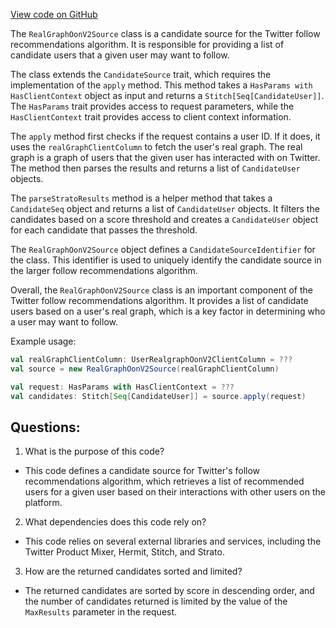 [View code on GitHub](https://github.com/misbahsy/the-algorithm/follow-recommendations-service/common/src/main/scala/com/twitter/follow_recommendations/common/candidate_sources/real_graph/RealGraphOonV2Source.scala)

The `RealGraphOonV2Source` class is a candidate source for the Twitter follow recommendations algorithm. It is responsible for providing a list of candidate users that a given user may want to follow. 

The class extends the `CandidateSource` trait, which requires the implementation of the `apply` method. This method takes a `HasParams with HasClientContext` object as input and returns a `Stitch[Seq[CandidateUser]]`. The `HasParams` trait provides access to request parameters, while the `HasClientContext` trait provides access to client context information. 

The `apply` method first checks if the request contains a user ID. If it does, it uses the `realGraphClientColumn` to fetch the user's real graph. The real graph is a graph of users that the given user has interacted with on Twitter. The method then parses the results and returns a list of `CandidateUser` objects. 

The `parseStratoResults` method is a helper method that takes a `CandidateSeq` object and returns a list of `CandidateUser` objects. It filters the candidates based on a score threshold and creates a `CandidateUser` object for each candidate that passes the threshold. 

The `RealGraphOonV2Source` object defines a `CandidateSourceIdentifier` for the class. This identifier is used to uniquely identify the candidate source in the larger follow recommendations algorithm. 

Overall, the `RealGraphOonV2Source` class is an important component of the Twitter follow recommendations algorithm. It provides a list of candidate users based on a user's real graph, which is a key factor in determining who a user may want to follow. 

Example usage:

```scala
val realGraphClientColumn: UserRealgraphOonV2ClientColumn = ???
val source = new RealGraphOonV2Source(realGraphClientColumn)

val request: HasParams with HasClientContext = ???
val candidates: Stitch[Seq[CandidateUser]] = source.apply(request)
```
## Questions: 
 1. What is the purpose of this code?
- This code defines a candidate source for Twitter's follow recommendations algorithm, which retrieves a list of recommended users for a given user based on their interactions with other users on the platform.

2. What dependencies does this code rely on?
- This code relies on several external libraries and services, including the Twitter Product Mixer, Hermit, Stitch, and Strato.

3. How are the returned candidates sorted and limited?
- The returned candidates are sorted by score in descending order, and the number of candidates returned is limited by the value of the `MaxResults` parameter in the request.